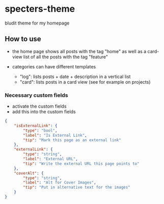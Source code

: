 # specters-theme
bludit theme for my homepage

## How to use
- the home page shows all posts with the tag "home" as well as a card-view list of all the posts with the tag "feature"

- categories can have different templates
    - "log": lists posts + date + description in a vertical list
    - "card": lists posts in a card view (see for example on projects)

### Necessary custom fields

- activate the custom fields
- add this into the custom fields

```json
{
    "isExternalLink": {
        "type": "bool",
        "label": "Is External Link",
        "tip": "Mark this page as an external link"
    },
    "externalLink": {
        "type": "string",
        "label": "External URL",
        "tip": "Write the external URL this page points to"
    },
    "coverAlt": {
        "type": "string",
        "label": "Alt for Cover Images",
        "tip": "Put in alternative text for the images"
    }
}
```